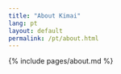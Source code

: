```yaml
---
title: "About Kimai"
lang: pt
layout: default
permalink: /pt/about.html
---
```


{% include pages/about.md %}
